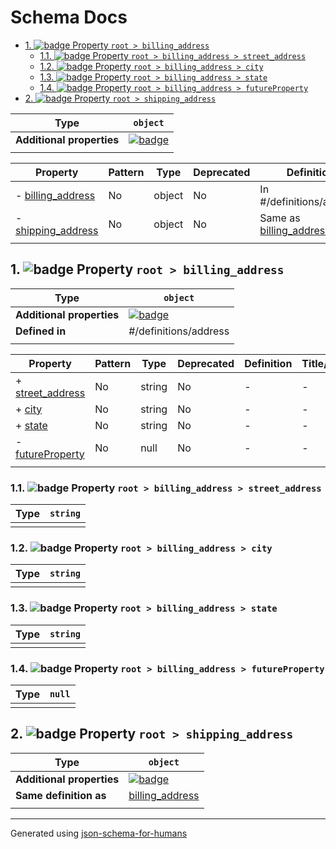 # Schema Docs

- [1. ![badge](https://img.shields.io/badge/Optional-yellow) Property `root > billing_address`](#billing_address)
  - [1.1. ![badge](https://img.shields.io/badge/Required-blue) Property `root > billing_address > street_address`](#billing_address_street_address)
  - [1.2. ![badge](https://img.shields.io/badge/Required-blue) Property `root > billing_address > city`](#billing_address_city)
  - [1.3. ![badge](https://img.shields.io/badge/Required-blue) Property `root > billing_address > state`](#billing_address_state)
  - [1.4. ![badge](https://img.shields.io/badge/Optional-yellow) Property `root > billing_address > futureProperty`](#billing_address_futureProperty)
- [2. ![badge](https://img.shields.io/badge/Optional-yellow) Property `root > shipping_address`](#shipping_address)

| Type                      | `object`                                                                                                            |
| ------------------------- | ------------------------------------------------------------------------------------------------------------------- |
| **Additional properties** | [![badge](https://img.shields.io/badge/Any+type-allowed-green)](# "Additional Properties of any type are allowed.") |
|                           |                                                                                                                     |

| Property                                 | Pattern | Type   | Deprecated | Definition                                   | Title/Description |
| ---------------------------------------- | ------- | ------ | ---------- | -------------------------------------------- | ----------------- |
| - [billing_address](#billing_address )   | No      | object | No         | In #/definitions/address                     | -                 |
| - [shipping_address](#shipping_address ) | No      | object | No         | Same as [billing_address](#billing_address ) | -                 |
|                                          |         |        |            |                                              |                   |

## <a name="billing_address"></a>1. ![badge](https://img.shields.io/badge/Optional-yellow) Property `root > billing_address`

| Type                      | `object`                                                                                                            |
| ------------------------- | ------------------------------------------------------------------------------------------------------------------- |
| **Additional properties** | [![badge](https://img.shields.io/badge/Any+type-allowed-green)](# "Additional Properties of any type are allowed.") |
| **Defined in**            | #/definitions/address                                                                                               |
|                           |                                                                                                                     |

| Property                                             | Pattern | Type   | Deprecated | Definition | Title/Description |
| ---------------------------------------------------- | ------- | ------ | ---------- | ---------- | ----------------- |
| + [street_address](#billing_address_street_address ) | No      | string | No         | -          | -                 |
| + [city](#billing_address_city )                     | No      | string | No         | -          | -                 |
| + [state](#billing_address_state )                   | No      | string | No         | -          | -                 |
| - [futureProperty](#billing_address_futureProperty ) | No      | null   | No         | -          | -                 |
|                                                      |         |        |            |            |                   |

### <a name="billing_address_street_address"></a>1.1. ![badge](https://img.shields.io/badge/Required-blue) Property `root > billing_address > street_address`

| Type | `string` |
| ---- | -------- |
|      |          |

### <a name="billing_address_city"></a>1.2. ![badge](https://img.shields.io/badge/Required-blue) Property `root > billing_address > city`

| Type | `string` |
| ---- | -------- |
|      |          |

### <a name="billing_address_state"></a>1.3. ![badge](https://img.shields.io/badge/Required-blue) Property `root > billing_address > state`

| Type | `string` |
| ---- | -------- |
|      |          |

### <a name="billing_address_futureProperty"></a>1.4. ![badge](https://img.shields.io/badge/Optional-yellow) Property `root > billing_address > futureProperty`

| Type | `null` |
| ---- | ------ |
|      |        |

## <a name="shipping_address"></a>2. ![badge](https://img.shields.io/badge/Optional-yellow) Property `root > shipping_address`

| Type                      | `object`                                                                                                            |
| ------------------------- | ------------------------------------------------------------------------------------------------------------------- |
| **Additional properties** | [![badge](https://img.shields.io/badge/Any+type-allowed-green)](# "Additional Properties of any type are allowed.") |
| **Same definition as**    | [billing_address](#billing_address)                                                                                 |
|                           |                                                                                                                     |

----------------------------------------------------------------------------------------------------------------------------
Generated using [json-schema-for-humans](https://github.com/coveooss/json-schema-for-humans)
